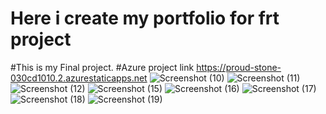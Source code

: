 # Here i create my portfolio for frt project
#This is my Final project.
#Azure project link https://proud-stone-030cd1010.2.azurestaticapps.net
![Screenshot (10)](https://user-images.githubusercontent.com/108217210/201467848-d5a94659-06d1-4cc1-a4d9-9d8b63591986.png)
![Screenshot (11)](https://user-images.githubusercontent.com/108217210/201467850-07a90332-6872-4a30-83d8-f437ab695eca.png)
![Screenshot (12)](https://user-images.githubusercontent.com/108217210/201467853-c741552c-7e69-4e6e-ade7-730c0ed7ccc1.png)
![Screenshot (15)](https://user-images.githubusercontent.com/108217210/201467856-ad222512-bb21-4751-aa23-b57d08ae7290.png)
![Screenshot (16)](https://user-images.githubusercontent.com/108217210/201467857-2681ff25-02f1-4f0b-b158-ee7210da3197.png)
![Screenshot (17)](https://user-images.githubusercontent.com/108217210/201467860-65020a66-9e84-40bd-b0ba-2f625b77d8dc.png)
![Screenshot (18)](https://user-images.githubusercontent.com/108217210/201467862-231d638a-38e9-4f42-a729-2964768001af.png)
![Screenshot (19)](https://user-images.githubusercontent.com/108217210/201467866-ad6527c9-b7ae-4ca8-b1f6-ba69badcbca7.png)
